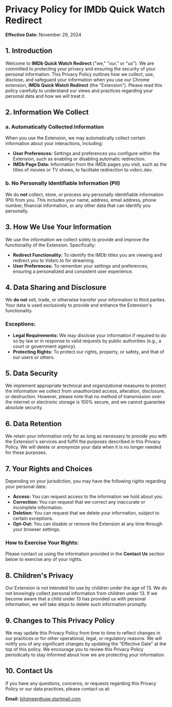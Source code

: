 # **Privacy Policy for IMDb Quick Watch Redirect**

**Effective Date:** November 29, 2024

## **1. Introduction**

Welcome to **IMDb Quick Watch Redirect** ("we," "our," or "us"). We are committed to protecting your privacy and ensuring the security of your personal information. This Privacy Policy outlines how we collect, use, disclose, and safeguard your information when you use our Chrome extension, **IMDb Quick Watch Redirect** (the "Extension"). Please read this policy carefully to understand our views and practices regarding your personal data and how we will treat it.

## **2. Information We Collect**

### **a. Automatically Collected Information**

When you use the Extension, we may automatically collect certain information about your interactions, including:

- **User Preferences:** Settings and preferences you configure within the Extension, such as enabling or disabling automatic redirection.
- **IMDb Page Data:** Information from the IMDb pages you visit, such as the titles of movies or TV shows, to facilitate redirection to vidsrc.dev.

### **b. No Personally Identifiable Information (PII)**

We do **not** collect, store, or process any personally identifiable information (PII) from you. This includes your name, address, email address, phone number, financial information, or any other data that can identify you personally.

## **3. How We Use Your Information**

We use the information we collect solely to provide and improve the functionality of the Extension. Specifically:

- **Redirect Functionality:** To identify the IMDb titles you are viewing and redirect you to Vidsrc.to for streaming.
- **User Preferences:** To remember your settings and preferences, ensuring a personalized and consistent user experience.

## **4. Data Sharing and Disclosure**

We **do not** sell, trade, or otherwise transfer your information to third parties. Your data is used exclusively to provide and enhance the Extension's functionality.

### **Exceptions:**

- **Legal Requirements:** We may disclose your information if required to do so by law or in response to valid requests by public authorities (e.g., a court or government agency).
- **Protecting Rights:** To protect our rights, property, or safety, and that of our users or others.

## **5. Data Security**

We implement appropriate technical and organizational measures to protect the information we collect from unauthorized access, alteration, disclosure, or destruction. However, please note that no method of transmission over the internet or electronic storage is 100% secure, and we cannot guarantee absolute security.

## **6. Data Retention**

We retain your information only for as long as necessary to provide you with the Extension's services and fulfill the purposes described in this Privacy Policy. We will delete or anonymize your data when it is no longer needed for these purposes.

## **7. Your Rights and Choices**

Depending on your jurisdiction, you may have the following rights regarding your personal data:

- **Access:** You can request access to the information we hold about you.
- **Correction:** You can request that we correct any inaccurate or incomplete information.
- **Deletion:** You can request that we delete your information, subject to certain exceptions.
- **Opt-Out:** You can disable or remove the Extension at any time through your browser settings.

### **How to Exercise Your Rights:**

Please contact us using the information provided in the **Contact Us** section below to exercise any of your rights.

## **8. Children's Privacy**

Our Extension is not intended for use by children under the age of 13. We do not knowingly collect personal information from children under 13. If we become aware that a child under 13 has provided us with personal information, we will take steps to delete such information promptly.

## **9. Changes to This Privacy Policy**

We may update this Privacy Policy from time to time to reflect changes in our practices or for other operational, legal, or regulatory reasons. We will notify you of any significant changes by updating the "Effective Date" at the top of this policy. We encourage you to review this Privacy Policy periodically to stay informed about how we are protecting your information.

## **10. Contact Us**

If you have any questions, concerns, or requests regarding this Privacy Policy or our data practices, please contact us at:

**Email:** bitgineer@use.startmail.com
